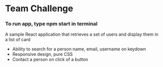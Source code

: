 # Team Challenge

### To run app, type npm start in terminal

A sample React application that retrieves a set of users and display them in a list of card

- Ability to search for a person name, email, username on keydown
- Responsive design, pure CSS
- Contact a person on click of a button
